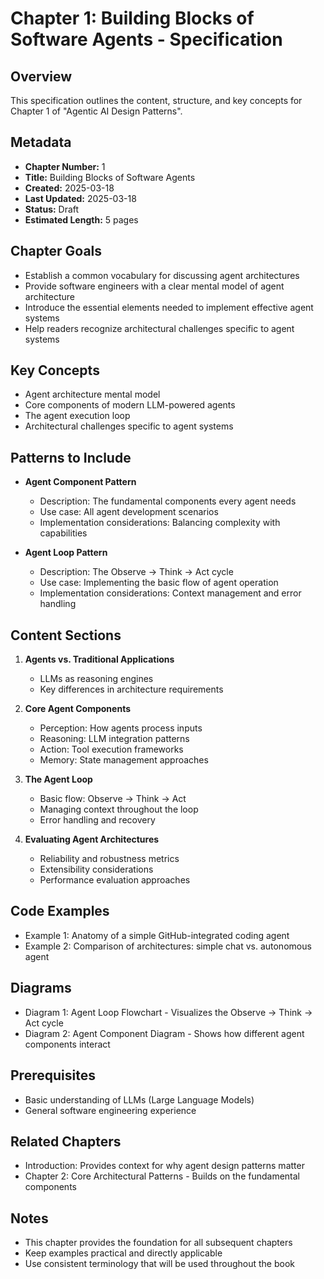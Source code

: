 # Chapter 1: Building Blocks of Software Agents - Specification

## Overview
This specification outlines the content, structure, and key concepts for Chapter 1 of "Agentic AI Design Patterns".

## Metadata
- **Chapter Number:** 1
- **Title:** Building Blocks of Software Agents
- **Created:** 2025-03-18
- **Last Updated:** 2025-03-18
- **Status:** Draft
- **Estimated Length:** 5 pages

## Chapter Goals
- Establish a common vocabulary for discussing agent architectures
- Provide software engineers with a clear mental model of agent architecture
- Introduce the essential elements needed to implement effective agent systems
- Help readers recognize architectural challenges specific to agent systems

## Key Concepts
- Agent architecture mental model
- Core components of modern LLM-powered agents
- The agent execution loop
- Architectural challenges specific to agent systems

## Patterns to Include
- **Agent Component Pattern**
  - Description: The fundamental components every agent needs
  - Use case: All agent development scenarios
  - Implementation considerations: Balancing complexity with capabilities

- **Agent Loop Pattern**
  - Description: The Observe → Think → Act cycle
  - Use case: Implementing the basic flow of agent operation
  - Implementation considerations: Context management and error handling

## Content Sections
1. **Agents vs. Traditional Applications**
   - LLMs as reasoning engines
   - Key differences in architecture requirements

2. **Core Agent Components**
   - Perception: How agents process inputs
   - Reasoning: LLM integration patterns
   - Action: Tool execution frameworks
   - Memory: State management approaches

3. **The Agent Loop**
   - Basic flow: Observe → Think → Act
   - Managing context throughout the loop
   - Error handling and recovery

4. **Evaluating Agent Architectures**
   - Reliability and robustness metrics
   - Extensibility considerations
   - Performance evaluation approaches

## Code Examples
- Example 1: Anatomy of a simple GitHub-integrated coding agent
- Example 2: Comparison of architectures: simple chat vs. autonomous agent

## Diagrams
- Diagram 1: Agent Loop Flowchart - Visualizes the Observe → Think → Act cycle
- Diagram 2: Agent Component Diagram - Shows how different agent components interact

## Prerequisites
- Basic understanding of LLMs (Large Language Models)
- General software engineering experience

## Related Chapters
- Introduction: Provides context for why agent design patterns matter
- Chapter 2: Core Architectural Patterns - Builds on the fundamental components

## Notes
- This chapter provides the foundation for all subsequent chapters
- Keep examples practical and directly applicable
- Use consistent terminology that will be used throughout the book